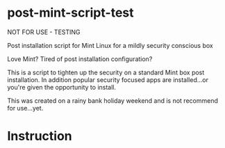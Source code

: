 <h1>post-mint-script-test</h1>

NOT FOR USE - TESTING

Post installation script for Mint Linux for a mildly security conscious box

Love Mint? Tired of post installation configuration? 

This is a script to tighten up the security on a standard Mint box post installation. In addition popular security focused apps are installed...or you're given the opportunity to install.

This was created on a rainy bank holiday weekend and is not recommend for use...yet.

<h1>Instruction</h1>

